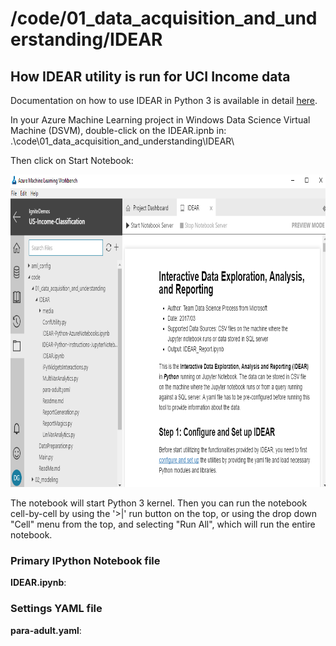 # /code/01\_data\_acquisition\_and\_understanding\/IDEAR

## How IDEAR utility is run for UCI Income data
Documentation on how to use IDEAR in Python 3 is available in detail [here](https://github.com/Azure/Azure-TDSP-Utilities/blob/master/DataScienceUtilities/DataReport-Utils/Python/readme.md). 

In your Azure Machine Learning project in Windows Data Science Virtual Machine (DSVM), double-click on the IDEAR.ipnb in: .\code\01_data_acquisition_and_understanding\IDEAR\

Then click on Start Notebook:

<img src="./media/start-jupyter-nb.png" width="700" height="500">

The notebook will start Python 3 kernel. Then you can run the notebook cell-by-cell by using the '>|' run button on the top, or using the drop down "Cell" menu from the top, and selecting "Run All", which will run the entire notebook.



### Primary IPython Notebook file
**IDEAR.ipynb**: 


### Settings YAML file
**para-adult.yaml**: 

